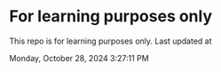 # For learning purposes only
This repo is for learning purposes only.
Last updated at

Monday, October 28, 2024 3:27:11 PM

